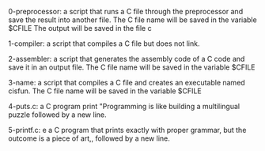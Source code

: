 0-preprocessor: a script that runs a C file through the preprocessor and save the result into another file.
    The C file name will be saved in the variable $CFILE
    The output will be saved in the file c

1-compiler: a script that compiles a C file but does not link.
    
2-assembler: a script that generates the assembly code of a C code and save it in an output file.
    The C file name will be saved in the variable $CFILE

3-name: a script that compiles a C file and creates an executable named cisfun.
    The C file name will be saved in the variable $CFILE

4-puts.c: a C program print "Programming is like building a multilingual puzzle followed by a new line.

5-printf.c: e a C program that prints exactly with proper grammar, but the outcome is a piece of art,, followed  by a new line.
